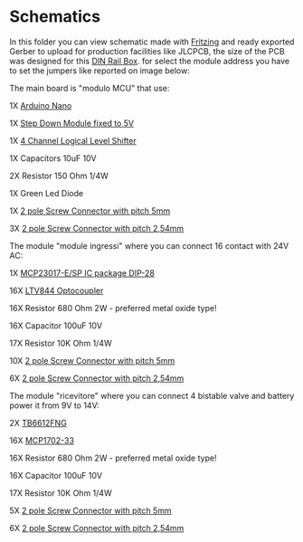 # Schematics
In this folder you can view schematic made with [Fritzing](https://fritzing.org/) and ready exported Gerber to upload for production facilities like JLCPCB, the size of the PCB was designed for this [DIN Rail Box](https://ebmstore.it/index.php?route=product/product&product_id=643).
for select the module address you have to set the jumpers like reported on image below:



The main board is "modulo MCU" that use:

1X [Arduino Nano](https://ebmstore.it/index.php?route=product/product&product_id=2233)

1X [Step Down Module fixed to 5V](https://ebmstore.it/index.php?route=product/product&product_id=64)

1X [4 Channel Logical Level Shifter](https://ebmstore.it/index.php?route=product/product&product_id=85)

1X Capacitors 10uF 10V

2X Resistor 150 Ohm 1/4W

1X Green Led Diode

1X [2 pole Screw Connector with pitch 5mm](https://ebmstore.it/index.php?route=product/product&product_id=600)

3X [2 pole Screw Connector with pitch 2,54mm](https://ebmstore.it/index.php?route=product/product&product_id=601)




The module "module ingressi" where you can connect 16 contact with 24V AC:

1X  [MCP23017-E/SP IC package DIP-28](https://www.tme.eu/it/details/mcp23017-e_sp/circuiti-integrati-interf-rimanenti/microchip-technology/)

16X [LTV844 Optocoupler](https://www.tme.eu/it/details/ltv-844/optoisolatori-uscita-analogica/liteon/)

16X Resistor 680 Ohm 2W  - preferred metal oxide type!

16X  Capacitor 100uF 10V

17X  Resistor 10K Ohm 1/4W

10X [2 pole Screw Connector with pitch 5mm](https://ebmstore.it/index.php?route=product/product&product_id=600)

6X  [2 pole Screw Connector with pitch 2,54mm](https://ebmstore.it/index.php?route=product/product&product_id=601)



The module "ricevitore" where you can connect 4 bistable valve and battery power it from 9V to 14V:

2X  [TB6612FNG](https://www.tme.eu/it/details/oky3199-4/comandi-modulari-per-motori/okystar/)

16X [MCP1702-33](https://www.tme.eu/it/details/ltv-844/optoisolatori-uscita-analogica/liteon/)

16X Resistor 680 Ohm 2W  - preferred metal oxide type!

16X  Capacitor 100uF 10V

17X  Resistor 10K Ohm 1/4W

5X [2 pole Screw Connector with pitch 5mm](https://ebmstore.it/index.php?route=product/product&product_id=600)

6X  [2 pole Screw Connector with pitch 2,54mm](https://ebmstore.it/index.php?route=product/product&product_id=601)
